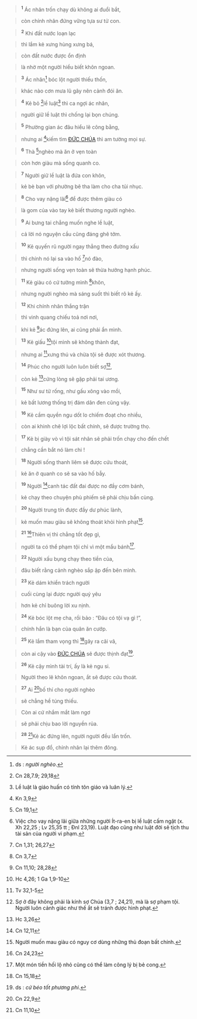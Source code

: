 > <sup><b>1</b></sup> Ác nhân trốn chạy dù không ai đuổi bắt,
>


> còn chính nhân đứng vững tựa sư tử con.
>


> <sup><b>2</b></sup> Khi đất nước loạn lạc
>


> thì lắm kẻ xưng hùng xưng bá,
>


> còn đất nước được ổn định
>


> là nhờ một người hiểu biết khôn ngoan.
>


> <sup><b>3</b></sup> Ác nhân[^1] bóc lột người thiếu thốn,
>


> khác nào cơn mưa lũ gây nên cảnh đói ăn.
>


> <sup><b>4</b></sup> Kẻ bỏ [^1*]lề luật[^2] thì ca ngợi ác nhân,
>


> người giữ lề luật thì chống lại bọn chúng.
>


> <sup><b>5</b></sup> Phường gian ác đâu hiểu lẽ công bằng,
>


> nhưng ai [^2*]kiếm tìm [ĐỨC CHÚA]() thì am tường mọi sự.
>


> <sup><b>6</b></sup> Thà [^3*]nghèo mà ăn ở vẹn toàn
>


> còn hơn giàu mà sống quanh co.
>


> <sup><b>7</b></sup> Người giữ lề luật là đứa con khôn,
>


> kẻ bè bạn với phường bê tha làm cho cha tủi nhục.
>


> <sup><b>8</b></sup> Cho vay nặng lãi[^3] để được thêm giàu có
>


> là gom của vào tay kẻ biết thương người nghèo.
>


> <sup><b>9</b></sup> Ai bưng tai chẳng muốn nghe lề luật,
>


> cả lời nó nguyện cầu cũng đáng ghê tởm.
>


> <sup><b>10</b></sup> Kẻ quyến rũ người ngay thẳng theo đường xấu
>


> thì chính nó lại sa vào hố [^4*]nó đào,
>


> nhưng người sống vẹn toàn sẽ thừa hưởng hạnh phúc.
>


> <sup><b>11</b></sup> Kẻ giàu có cứ tưởng mình [^5*]khôn,
>


> nhưng người nghèo mà sáng suốt thì biết rõ kẻ ấy.
>


> <sup><b>12</b></sup> Khi chính nhân thắng trận
>


> thì vinh quang chiếu toả nơi nơi,
>


> khi kẻ [^6*]ác đứng lên, ai cũng phải ẩn mình.
>


> <sup><b>13</b></sup> Kẻ giấu [^7*]tội mình sẽ không thành đạt,
>


> nhưng ai [^8*]xưng thú và chừa tội sẽ được xót thương.
>


> <sup><b>14</b></sup> Phúc cho người luôn luôn biết sợ[^4],
>


> còn kẻ [^9*]cứng lòng sẽ gặp phải tai ương.
>


> <sup><b>15</b></sup> Như sư tử rống, như gấu xông vào mồi,
>


> kẻ bất lương thống trị đám dân đen cũng vậy.
>


> <sup><b>16</b></sup> Kẻ cầm quyền ngu dốt lo chiếm đoạt cho nhiều,
>


> còn ai khinh chê lợi lộc bất chính, sẽ được trường thọ.
>


> <sup><b>17</b></sup> Kẻ bị giày vò vì tội sát nhân sẽ phải trốn chạy cho đến chết
>


> chẳng cần bắt nó làm chi !
>


> <sup><b>18</b></sup> Người sống thanh liêm sẽ được cứu thoát,
>


> kẻ ăn ở quanh co sẽ sa vào hố bẫy.
>


> <sup><b>19</b></sup> Người [^10*]canh tác đất đai được no đầy cơm bánh,
>


> kẻ chạy theo chuyện phù phiếm sẽ phải chịu bần cùng.
>


> <sup><b>20</b></sup> Người trung tín được đầy dư phúc lành,
>


> kẻ muốn mau giàu sẽ không thoát khỏi hình phạt[^5].
>


> <sup><b>21</b></sup> [^11*]Thiên vị thì chẳng tốt đẹp gì,
>


> người ta có thể phạm tội chỉ vì một mẩu bánh[^6].
>


> <sup><b>22</b></sup> Người xấu bụng chạy theo tiền của,
>


> đâu biết rằng cảnh nghèo sắp ập đến bên mình.
>


> <sup><b>23</b></sup> Kẻ dám khiển trách người
>


> cuối cùng lại được người quý yêu
>


> hơn kẻ chỉ buông lời xu nịnh.
>


> <sup><b>24</b></sup> Kẻ bóc lột mẹ cha, rồi bảo : “Đâu có tội vạ gì !”,
>


> chính hắn là bạn của quân ăn cướp.
>


> <sup><b>25</b></sup> Kẻ lắm tham vọng thì [^12*]gây ra cãi vã,
>


> còn ai cậy vào [ĐỨC CHÚA]() sẽ được thịnh đạt[^7].
>


> <sup><b>26</b></sup> Kẻ cậy mình tài trí, ấy là kẻ ngu si.
>


> Người theo lẽ khôn ngoan, ắt sẽ được cứu thoát.
>


> <sup><b>27</b></sup> Ai [^13*]bố thí cho người nghèo
>


> sẽ chẳng hề túng thiếu.
>


> Còn ai cứ nhắm mắt làm ngơ
>


> sẽ phải chịu bao lời nguyền rủa.
>


> <sup><b>28</b></sup> [^14*]Kẻ ác đứng lên, người người đều lẩn trốn.
>


> Kẻ ác sụp đổ, chính nhân lại thêm đông.
>

[^1]: ds : *người nghèo*.
[^2]: Lề luật là giáo huấn có tính tôn giáo và luân lý.
[^3]: Việc cho vay nặng lãi giữa những người Ít-ra-en bị lề luật cấm ngặt (x. Xh 22,25 ; Lv 25,35 tt ; Đnl 23,19). Luật đạo cũng như luật đời sẽ tịch thu tài sản của người vi phạm.
[^4]: Sợ ở đây không phải là kính sợ Chúa (3,7 ; 24,21), mà là sợ phạm tội. Người luôn cảnh giác như thế ắt sẽ tránh được hình phạt.
[^5]: Người muốn mau giàu có nguy cơ dùng những thủ đoạn bất chính.
[^6]: Một món tiền hối lộ nhỏ cũng có thể làm công lý bị bẻ cong.
[^7]: ds : *cứ béo tốt phương phi*.
[^1*]: Cn 28,7.9; 29,18
[^2*]: Kn 3,9
[^3*]: Cn 19,1
[^4*]: Cn 1,31; 26,27
[^5*]: Cn 3,7
[^6*]: Cn 11,10; 28,28
[^7*]: Hc 4,26; 1 Ga 1,9-10
[^8*]: Tv 32,1-5
[^9*]: Hc 3,26
[^10*]: Cn 12,11
[^11*]: Cn 24,23
[^12*]: Cn 15,18
[^13*]: Cn 22,9
[^14*]: Cn 11,10